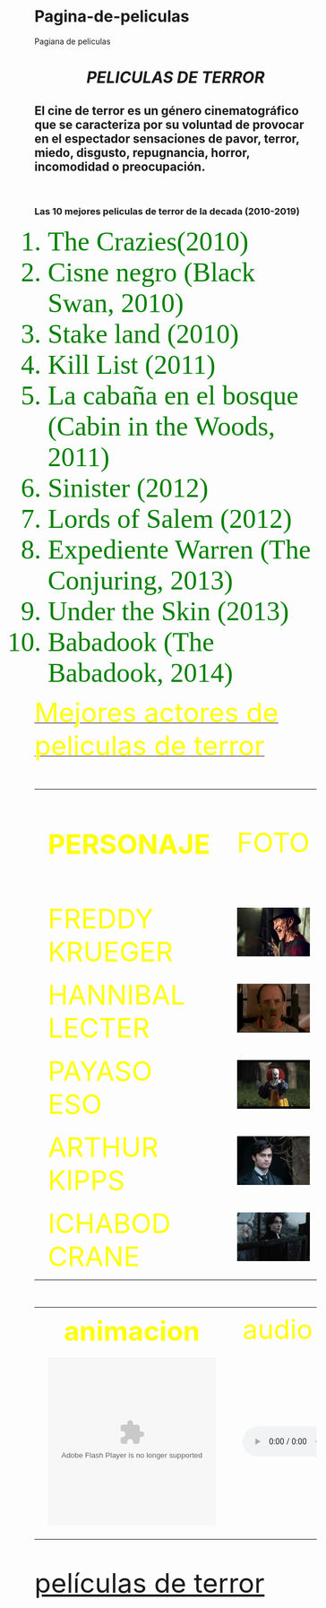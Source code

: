 # Pagina-de-peliculas
Pagiana de peliculas
<HTML>
<HEAD>
<TITLE>PELICULAS DE TERROR</TITLE>
<link rel="stylesheet" href="css/estilos.css">
</HEAD>
<BODY>

<h1><CENTER> <B><I>PELICULAS DE TERROR</I></B> </CENTER> </h1>


<h2>
El cine de terror es un género cinematográfico que se caracteriza por su voluntad de provocar en el espectador sensaciones de pavor, terror, miedo, disgusto, repugnancia, horror, incomodidad o preocupación. </h2> <BR>


<h3>
<B>Las 10 mejores peliculas de terror de la decada (2010-2019) </B></h3>

<OL TYPE="1"><font color= GREEN size="12" align="rigth" face="Times New Roman">

<LI>The Crazies(2010)</LI>
<LI>Cisne negro (Black Swan, 2010)</LI>
<LI>Stake land (2010)</LI>
<LI>Kill List (2011)</LI>
<LI>La cabaña en el bosque (Cabin in the Woods, 2011)</LI>
<LI>Sinister (2012)</LI>
<LI>Lords of Salem (2012)</LI>
<LI>Expediente Warren (The Conjuring, 2013)</LI>
<LI>Under the Skin (2013)</LI>
<LI>Babadook (The Babadook, 2014)</LI></font>
</OL> 


<U><font color="YELLOW" SIZE="23">Mejores actores de peliculas de terror</U>
<TABLE ></FONT>
<TR>
<TH WIDTH="40%">PERSONAJE</TH>
<TD> FOTO</TD>
<TD>NOMBRE DEL ACTOR</TD>

</TR>

<TR>
<TD>FREDDY KRUEGER</TD>
<TD align="center"><img src="ROBERT.ENGLUND.jpg"</TD>
<TD>ROBERT ENGLUND</TD>
</TR>

<TR>
<TD>HANNIBAL LECTER</TD>
<TD align="center"><img src="ANTHONY.HOPKINS.jpg"</TD>
<TD>ANTHONY HOPKINS</TD>
</TR>

<TR>
<TD>PAYASO ESO</TD>
<TD align="center"><img src="TIM.CURRY.jpg"</TD>
<TD>TIM CURRY</TD>
</TR>


<TR>
<TD>ARTHUR KIPPS</TD>
<TD align="center"><img src="DANIEL.RADCLIFFE.jpg"</TD>
<TD>DANIEL RADCLIFFE</TD>
</TR>

<TR>
<TD>ICHABOD CRANE</TD>
<TD align="center"><img src="JOHNNY.DEPP.jpg"</TD>
<TD>JOHNNY DEPP</TD>
</TR>
</TABLE>




<p>
<table><TR>
<TH WIDTH="40%">animacion</TH>
<TD>audio</TD>
<TD>video</TD>

</TR>

<tr>
<td><OBJECT TYPE="APPLICATION/X-SHOCKWAVE-FLASH" DATA="ATOMO.SWF" WITH="150" HEIGHT="300">
<PARAM NAME="MOVIE" VALUE="ATOMO.SWF" />
<PARAM NAME="wmode" value="transparent" />
</OBJECT></td>

<td>

<audio controls="controls" autoplay="autoplay" loop="loop" preload="" >
<source src="avicii-wake-me-up.mp3" type="audio/mp3"/>
<source src="avicii-wake-me-up.ogg" type="audio/ogg"/>
</audio></td>


<td>
<video width="390" height="270" controls="controls" poster=img.jpg">
<source src="video.mp4" type="video/mp4"/>
<source src="video.ogg" type="video/ogg"/>
</video></td></tr>

</table>
</p>
<p><a href=https://es.wikipedia.org/wiki/Cine_de_terror>películas de terror</a>
</BODY>
</HTML>
